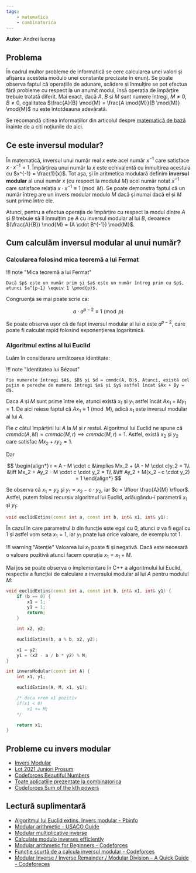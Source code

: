 ```yaml
---
tags:
    - matematica
    - combinatorica
---
```


**Autor**: Andrei Iuoraș

## Problema

În cadrul multor probleme de informatică se cere calcularea unei valori și afișarea acesteia modulo unei constante precizate în enunț. Se poate observa faptul că operațiile de adunare, scădere și înmulțire se pot efectua fără probleme cu respect la un anumit modul, însă operația de împărțire trebuie tratată diferit. Mai exact, dacă $A$, $B$ si $M$ sunt numere întregi, $M \ne 0$, $B \ne 0$, egalitatea $\frac{A}{B} \mod{M} = \frac{A \mod{M}}{B \mod{M}} \mod{M}$ nu este întotdeauna adevărată.

Se recomandă citirea informațiilor din articolul despre [matematică de bază](../usor/basic-math.md) înainte de a citi noțiunile de aici. 

## Ce este inversul modular?

În matematică, inversul unui număr real $x$ este acel număr $x^{-1}$ care satisface $x \cdot x^{-1} = 1$. Împărțirea unui număr la $x$ este echivalentă cu înmulțirea acestuia cu $x^{-1} = \frac{1}{x}$. Tot așa, și în aritmetica modulară definim **inversul modular** al unui număr $x$ (cu respect la modulul $M$) acel număr notat $x^{-1}$ care satisface relația $x \cdot x^{-1} \equiv{1} \pmod{M}$. Se poate demonstra faptul că un număr întreg are un invers modular modulo $M$ dacă și numai dacă el și $M$ sunt prime între ele.

Atunci, pentru a efectua operația de împărțire cu respect la modul dintre $A$ și $B$ trebuie să îl înmulțim pe $A$ cu inversul modular al lui $B$, deoarece $(\frac{A}{B}) \mod{M} = (A \cdot B^{-1}) \mod{M}$.

## Cum calculăm inversul modular al unui număr?

### Calcularea folosind mica teoremă a lui Fermat

!!! note "Mica teoremă a lui Fermat"

    Dacă $p$ este un număr prim și $a$ este un număr întreg prim cu $p$, atunci $a^{p-1} \equiv 1 \pmod{p}$.

Congruența se mai poate scrie ca:

$$
a \cdot a^{p - 2} \equiv 1 \pmod{p}
$$

Se poate observa ușor că de fapt inversul modular al lui $a$ este $a^{p - 2}$, care poate fi calculat rapid folosind exponențierea logaritmică.

### Algoritmul extins al lui Euclid

Luăm în considerare următoarea identitate:

!!! note "Identitatea lui Bézout"

    Fie numerele întregi $A$, $B$ și $d = cmmdc(A, B)$. Atunci, există cel puțin o pereche de numere întregi $x$ și $y$ astfel încat $Ax + By = d$.

Daca $A$ și $M$ sunt prime între ele, atunci există $x_1$ și $y_1$ astfel încât $Ax_1 + My_1 = 1$. De aici reiese faptul că $Ax_1 \equiv 1 \pmod{M}$, adică $x_1$ este inversul modular al lui $A$.

Fie $c$ câtul împărțirii lui $A$ la $M$ și $r$ restul. Algoritmul lui Euclid ne spune că $cmmdc(A, M) = cmmdc(M, r) \implies cmmdc(M, r) = 1$. Astfel, există $x_2$ și $y_2$ care satisfac $Mx_2 + ry_2 = 1$.

Dar

$$
\begin{align*}
r = A - M \cdot c &\implies Mx_2 + (A - M \cdot c)y_2 = 1\\
&\iff Mx_2 + Ay_2 - M \cdot c \cdot y_2 = 1\\
&\iff Ay_2 + M(x_2 - c \cdot y_2) = 1
\end{align*}
$$

Se observa că $x_1 = y_2$ și $y_1 = x_2 - c \cdot y_2$, iar $c = \lfloor \frac{A}{M} \rfloor$. Astfel, putem folosi recursiv algoritmul lui Euclid, adăugându-i parametrii $x_1$ și $y_1$:

```cpp
void euclidExtins(const int a, const int b, int& x1, int& y1);
```

În cazul în care parametrul $b$ din funcție este egal cu $0$, atunci $a$ va fi egal cu $1$ și astfel vom seta $x_1 = 1$, iar $y_1$ poate lua orice valoare, de exemplu tot $1$.

!!! warning "Atenție"
    Valoarea lui $x_1$ poate fi și negativă. Dacă este necesară o valoare pozitivă atunci facem operația $x_1 = x_1 + M$.

Mai jos se poate observa o implementare în C++ a algoritmului lui Euclid, respectiv a funcției de calculare a inversului modular al lui $A$ pentru modulul $M$:

```cpp
void euclidExtins(const int a, const int b, int& x1, int& y1) {
    if (b == 0) {
        x1 = 1;
        y1 = 1;
        return;
    }

    int x2, y2;

    euclidExtins(b, a % b, x2, y2);

    x1 = y2;
    y1 = (x2 - a / b * y2) % M;
}

int inversModular(const int A) {
    int x1, y1;

    euclidExtins(A, M, x1, y1);

    /* daca vrem x1 pozitiv
    if(x1 < 0)
        x1 += M;
    */

    return x1;
}
```

## Probleme cu invers modular

* [Invers Modular](https://www.infoarena.ro/problema/inversmodular)
* [Lot 2021 Juniori Prosum](https://kilonova.ro/problems/1697)
* [Codeforces Beautiful Numbers](http://codeforces.com/problemset/problem/300/C)
* [Toate aplicatiile prezentate la combinatorica](./intro-combinatorics.md)
* [Codeforces Sum of the kth powers](https://codeforces.com/contest/622/problem/F)

## Lectură suplimentară

* [Algoritmul lui Euclid extins. Invers modular - Pbinfo](https://www.pbinfo.ro/articole/18942/algoritmul-lui-euclid-extins-invers-modular)
* [Modular arithmetic - USACO Guide](https://usaco.guide/gold/modular?lang=cpp)
* [Modular multiplicative inverse](https://cp-algorithms.com/algebra/module-inverse.html)
* [Calculate modulo inverses efficiently](https://codeforces.com/blog/entry/83075)
* [Modular arithmetic for Beginners - Codeforces](https://codeforces.com/blog/entry/72527)
* [Funcție scurtă de a calcula inversul modular - Codeforces](https://codeforces.com/blog/entry/23365)
* [Modular Inverse / Inverse Remainder / Modular Division – A Quick Guide - Codeforeces](https://codeforces.com/blog/entry/113756)
